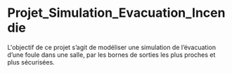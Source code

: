 # Projet_Simulation_Evacuation_Incendie

L'objectif de ce projet s’agit de modéliser une simulation de l’évacuation d’une foule dans une salle, par les bornes de sorties les plus proches et plus sécurisées.
